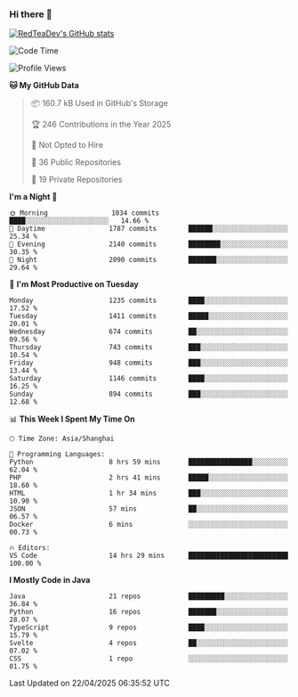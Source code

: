 ### Hi there 👋

<!--
**RedTeaDev/RedTeaDev** is a ✨ _special_ ✨ repository because its `README.md` (this file) appears on your GitHub profile.

Here are some ideas to get you started:

- 🔭 I’m currently working on ...
- 🌱 I’m currently learning ...
- 👯 I’m looking to collaborate on ...
- 🤔 I’m looking for help with ...
- 💬 Ask me about ...
- 📫 How to reach me: ...
- 😄 Pronouns: ...
- ⚡ Fun fact: ...
-->

<!--
[![wakatime](https://wakatime.com/badge/user/6b101ed0-04c0-4490-9283-eb61f2efff96.svg)](https://wakatime.com/@6b101ed0-04c0-4490-9283-eb61f2efff96)
!-->

[![RedTeaDev's GitHub stats](https://github-readme-stats.vercel.app/api?username=RedTeaDev\&include_all_commits=true)](https://github.com/anuraghazra/github-readme-stats)
<!--
[![willianrod's wakatime stats](https://github-readme-stats.vercel.app/api/wakatime?username=RedTeaDev)](https://github.com/anuraghazra/github-readme-stats)
!-->
<!--START_SECTION:waka-->
![Code Time](http://img.shields.io/badge/Code%20Time-3%2C142%20hrs%2026%20mins-blue)

![Profile Views](http://img.shields.io/badge/Profile%20Views-1-blue)

**🐱 My GitHub Data** 

> 📦 160.7 kB Used in GitHub's Storage 
 > 
> 🏆 246 Contributions in the Year 2025
 > 
> 🚫 Not Opted to Hire
 > 
> 📜 36 Public Repositories 
 > 
> 🔑 19 Private Repositories 
 > 
**I'm a Night 🦉** 

```text
🌞 Morning                1034 commits        ████░░░░░░░░░░░░░░░░░░░░░   14.66 % 
🌆 Daytime                1787 commits        ██████░░░░░░░░░░░░░░░░░░░   25.34 % 
🌃 Evening                2140 commits        ████████░░░░░░░░░░░░░░░░░   30.35 % 
🌙 Night                  2090 commits        ███████░░░░░░░░░░░░░░░░░░   29.64 % 
```
📅 **I'm Most Productive on Tuesday** 

```text
Monday                   1235 commits        ████░░░░░░░░░░░░░░░░░░░░░   17.52 % 
Tuesday                  1411 commits        █████░░░░░░░░░░░░░░░░░░░░   20.01 % 
Wednesday                674 commits         ██░░░░░░░░░░░░░░░░░░░░░░░   09.56 % 
Thursday                 743 commits         ███░░░░░░░░░░░░░░░░░░░░░░   10.54 % 
Friday                   948 commits         ███░░░░░░░░░░░░░░░░░░░░░░   13.44 % 
Saturday                 1146 commits        ████░░░░░░░░░░░░░░░░░░░░░   16.25 % 
Sunday                   894 commits         ███░░░░░░░░░░░░░░░░░░░░░░   12.68 % 
```


📊 **This Week I Spent My Time On** 

```text
🕑︎ Time Zone: Asia/Shanghai

💬 Programming Languages: 
Python                   8 hrs 59 mins       ████████████████░░░░░░░░░   62.04 % 
PHP                      2 hrs 41 mins       █████░░░░░░░░░░░░░░░░░░░░   18.60 % 
HTML                     1 hr 34 mins        ███░░░░░░░░░░░░░░░░░░░░░░   10.90 % 
JSON                     57 mins             ██░░░░░░░░░░░░░░░░░░░░░░░   06.57 % 
Docker                   6 mins              ░░░░░░░░░░░░░░░░░░░░░░░░░   00.73 % 

🔥 Editors: 
VS Code                  14 hrs 29 mins      █████████████████████████   100.00 % 
```

**I Mostly Code in Java** 

```text
Java                     21 repos            █████████░░░░░░░░░░░░░░░░   36.84 % 
Python                   16 repos            ███████░░░░░░░░░░░░░░░░░░   28.07 % 
TypeScript               9 repos             ████░░░░░░░░░░░░░░░░░░░░░   15.79 % 
Svelte                   4 repos             ██░░░░░░░░░░░░░░░░░░░░░░░   07.02 % 
CSS                      1 repo              ░░░░░░░░░░░░░░░░░░░░░░░░░   01.75 % 
```




 Last Updated on 22/04/2025 06:35:52 UTC
<!--END_SECTION:waka-->


